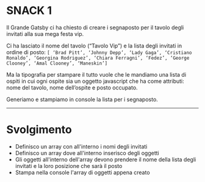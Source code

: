 # SNACK 1

Il Grande Gatsby ci ha chiesto di creare i segnaposto per il tavolo degli invitati alla sua mega festa vip.

Ci ha lasciato il nome del tavolo (“Tavolo Vip”) e la lista degli invitati in ordine di posto: `[ ‘Brad Pitt’, ‘Johnny Depp’, ‘Lady Gaga’, ‘Cristiano Ronaldo’, ‘Georgina Rodriguez’, ‘Chiara Ferragni’, ‘Fedez’, ‘George Clooney’, ‘Amal Clooney’, ‘Maneskin’]`

Ma la tipografia per stampare il tutto vuole che le mandiamo una lista di ospiti in cui ogni ospite sia un oggetto javascript che ha come attributi: nome del tavolo, nome dell’ospite e posto occupato.

Generiamo e stampiamo in console la lista per i segnaposto.

---

# Svolgimento

- Definisco un array con all'interno i nomi degli invitati
- Definisco un array dove all'interno inserisco degli oggetti
- Gli oggetti all'interno dell'array devono prendere il nome della lista degli invitati e la loro posizione che sarà il posto
- Stampa nella console l'array di oggetti appena creato